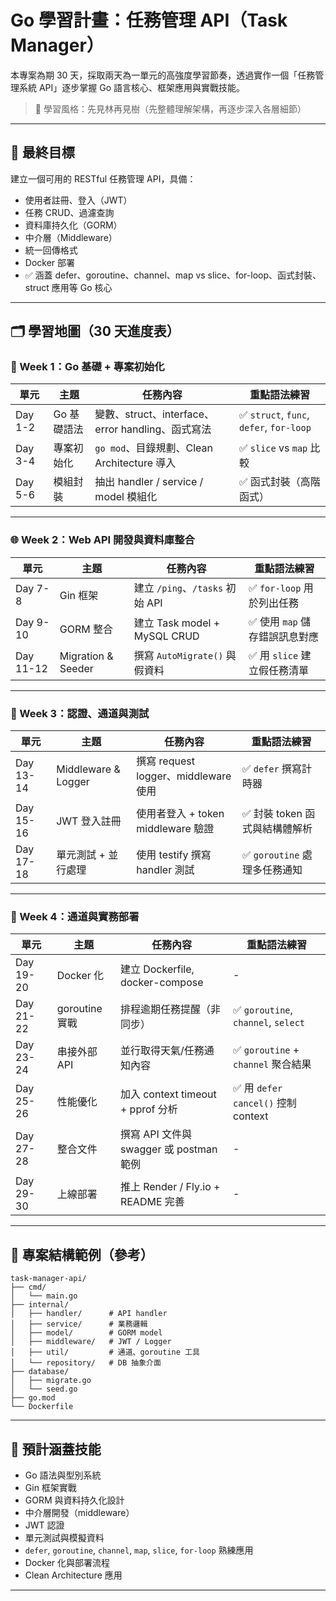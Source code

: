 # Go 學習計畫：任務管理 API（Task Manager）

本專案為期 30 天，採取兩天為一單元的高強度學習節奏，透過實作一個「任務管理系統 API」逐步掌握 Go 語言核心、框架應用與實戰技能。

> 📌 學習風格：先見林再見樹（先整體理解架構，再逐步深入各層細節）

---

## 🎯 最終目標

建立一個可用的 RESTful 任務管理 API，具備：

- 使用者註冊、登入（JWT）
- 任務 CRUD、過濾查詢
- 資料庫持久化（GORM）
- 中介層（Middleware）
- 統一回傳格式
- Docker 部署
- ✅ 涵蓋 defer、goroutine、channel、map vs slice、for-loop、函式封裝、struct 應用等 Go 核心

---

## 🗂 學習地圖（30 天進度表）

### 🧱 Week 1：Go 基礎 + 專案初始化

| 單元 | 主題 | 任務內容 | 重點語法練習 |
|------|------|----------|------------------------|
| Day 1-2 | Go 基礎語法 | 變數、struct、interface、error handling、函式寫法 | ✅ `struct`, `func`, `defer`, `for-loop` |
| Day 3-4 | 專案初始化 | `go mod`、目錄規劃、Clean Architecture 導入 | ✅ `slice` vs `map` 比較 |
| Day 5-6 | 模組封裝 | 抽出 handler / service / model 模組化 | ✅ 函式封裝（高階函式）

---

### 🌐 Week 2：Web API 開發與資料庫整合

| 單元 | 主題 | 任務內容 | 重點語法練習 |
|------|------|----------|------------------------|
| Day 7-8 | Gin 框架 | 建立 `/ping`、`/tasks` 初始 API | ✅ `for-loop` 用於列出任務 |
| Day 9-10 | GORM 整合 | 建立 Task model + MySQL CRUD | ✅ 使用 `map` 儲存錯誤訊息對應 |
| Day 11-12 | Migration & Seeder | 撰寫 `AutoMigrate()` 與假資料 | ✅ 用 `slice` 建立假任務清單

---

### 🔐 Week 3：認證、通道與測試

| 單元 | 主題 | 任務內容 | 重點語法練習 |
|------|------|----------|------------------------|
| Day 13-14 | Middleware & Logger | 撰寫 request logger、middleware 使用 | ✅ `defer` 撰寫計時器 |
| Day 15-16 | JWT 登入註冊 | 使用者登入 + token middleware 驗證 | ✅ 封裝 token 函式與結構體解析 |
| Day 17-18 | 單元測試 + 並行處理 | 使用 testify 撰寫 handler 測試 | ✅ `goroutine` 處理多任務通知

---

### 🚀 Week 4：通道與實務部署

| 單元 | 主題 | 任務內容 | 重點語法練習 |
|------|------|----------|------------------------|
| Day 19-20 | Docker 化 | 建立 Dockerfile, docker-compose | - |
| Day 21-22 | goroutine 實戰 | 排程逾期任務提醒（非同步） | ✅ `goroutine`, `channel`, `select` |
| Day 23-24 | 串接外部 API | 並行取得天氣/任務通知內容 | ✅ `goroutine` + `channel` 聚合結果 |
| Day 25-26 | 性能優化 | 加入 context timeout + pprof 分析 | ✅ 用 `defer cancel()` 控制 context |
| Day 27-28 | 整合文件 | 撰寫 API 文件與 swagger 或 postman 範例 | - |
| Day 29-30 | 上線部署 | 推上 Render / Fly.io + README 完善 | - |

---

## 📁 專案結構範例（參考）

```
task-manager-api/
├── cmd/
│   └── main.go
├── internal/
│   ├── handler/      # API handler
│   ├── service/      # 業務邏輯
│   ├── model/        # GORM model
│   ├── middleware/   # JWT / Logger
│   ├── util/         # 通道、goroutine 工具
│   └── repository/   # DB 抽象介面
├── database/
│   ├── migrate.go
│   └── seed.go
├── go.mod
└── Dockerfile
```

---

## 🧪 預計涵蓋技能

- Go 語法與型別系統
- Gin 框架實戰
- GORM 與資料持久化設計
- 中介層開發（middleware）
- JWT 認證
- 單元測試與模擬資料
- `defer`, `goroutine`, `channel`, `map`, `slice`, `for-loop` 熟練應用
- Docker 化與部署流程
- Clean Architecture 應用

---
